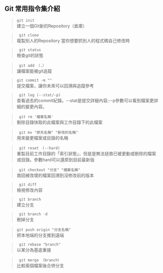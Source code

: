 <!--
 * @Author: your name
 * @Date: 2022-02-23 14:46:49
 * @LastEditTime: 2022-02-23 14:46:49
 * @LastEditors: Please set LastEditors
 * @Description: 打开koroFileHeader查看配置 进行设置: https://github.com/OBKoro1/koro1FileHeader/wiki/%E9%85%8D%E7%BD%AE
 * @FilePath: \git\GitCommonInstructionSet.md
-->


##  Git 常用指令集介紹

>  <code>git init</code>
><br>
>建立一個Git新的Repository（倉庫）

> <code> git clone </code>
><br>
>複製別人的Repository 當你想要抓別人的程式碼自己修改時

> <code> git status </code>
><br>
>檢查git的狀態

> <code> git add （.）</code>
><br>
>讓檔案能被git追蹤

> <code>git commit -m "" </code>
><br>
>提交檔案，讓你未來可以回溯與追蹤參考

> <code> git log (--stat/-p) </code>
><br>
>查看過去的commit紀錄。--stat是提交詳細內容;--p參數可以看到檔案更詳細的變更內容。

> <code> git rm '檔案名稱' </code>
><br>
>刪除目錄快取的此檔案與工作目錄下的此檔案

> <code> git mv "原先名稱" "新改的名稱" </code>
><br>
>用來變更檔案或目錄的名稱

> <code> git reset　(--hard) </code>
> <br>
>重製目前工作目錄的「索引狀態」，但是是無法拯救已被更動或刪除的檔案或目錄。參數hard可以還原到目前最新版

> <code> git checkout "分支" "檔案名稱" </code>
><br>
>救回被改壞的檔案回溯到沒修改前的版本

> <code> git diff </code>
><br>
>檢視修改內容

> <code> git branch </code>
><br>
>建立分支

> <code> git branch -d </code>
> <br>
>刪掉分支

> <code>git push origin "分支名稱" </code>
> <br>
>把本地端的分支推到遠端

> <code> git rebase "branch" </code>
><br> 
>以某分為基底重接

> <code> git merge （branch）</code>
><br>
>比較兩個檔案後合併分支
